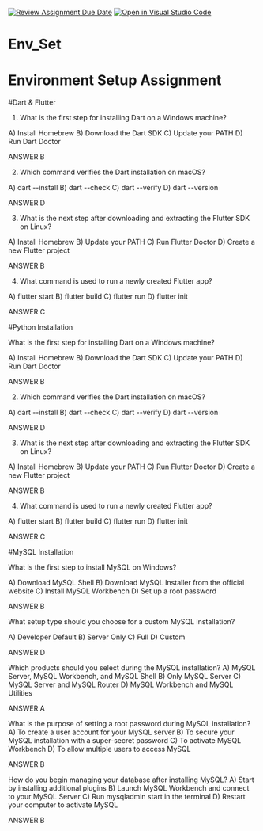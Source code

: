 [![Review Assignment Due Date](https://classroom.github.com/assets/deadline-readme-button-22041afd0340ce965d47ae6ef1cefeee28c7c493a6346c4f15d667ab976d596c.svg)](https://classroom.github.com/a/vnsr1XuU)
[![Open in Visual Studio Code](https://classroom.github.com/assets/open-in-vscode-2e0aaae1b6195c2367325f4f02e2d04e9abb55f0b24a779b69b11b9e10269abc.svg)](https://classroom.github.com/online_ide?assignment_repo_id=15623307&assignment_repo_type=AssignmentRepo)
# Env_Set

# Environment Setup Assignment

#Dart & Flutter

1. What is the first step for installing Dart on a Windows machine?

A) Install Homebrew
B) Download the Dart SDK
C) Update your PATH
D) Run Dart Doctor

ANSWER B

2. Which command verifies the Dart installation on macOS?

A) dart --install
B) dart --check
C) dart --verify
D) dart --version

ANSWER D

3. What is the next step after downloading and extracting the Flutter SDK on Linux?

A) Install Homebrew
B) Update your PATH
C) Run Flutter Doctor
D) Create a new Flutter project

ANSWER B

4. What command is used to run a newly created Flutter app?

A) flutter start
B) flutter build
C) flutter run
D) flutter init

ANSWER C

#Python Installation

What is the first step for installing Dart on a Windows machine?

A) Install Homebrew
B) Download the Dart SDK
C) Update your PATH
D) Run Dart Doctor

ANSWER B

2. Which command verifies the Dart installation on macOS?

A) dart --install
B) dart --check
C) dart --verify
D) dart --version

ANSWER D

3. What is the next step after downloading and extracting the Flutter SDK on Linux?

A) Install Homebrew
B) Update your PATH
C) Run Flutter Doctor
D) Create a new Flutter project

ANSWER B

4. What command is used to run a newly created Flutter app?

A) flutter start
B) flutter build
C) flutter run
D) flutter init

ANSWER C

#MySQL Installation

What is the first step to install MySQL on Windows?

A) Download MySQL Shell
B) Download MySQL Installer from the official website
C) Install MySQL Workbench
D) Set up a root password

ANSWER B

What setup type should you choose for a custom MySQL installation?

A) Developer Default
B) Server Only
C) Full
D) Custom

ANSWER D

Which products should you select during the MySQL installation?
A) MySQL Server, MySQL Workbench, and MySQL Shell
B) Only MySQL Server
C) MySQL Server and MySQL Router
D) MySQL Workbench and MySQL Utilities

ANSWER A

What is the purpose of setting a root password during MySQL installation?
A) To create a user account for your MySQL server
B) To secure your MySQL installation with a super-secret password
C) To activate MySQL Workbench
D) To allow multiple users to access MySQL

ANSWER B

How do you begin managing your database after installing MySQL?
A) Start by installing additional plugins
B) Launch MySQL Workbench and connect to your MySQL Server
C) Run mysqladmin start in the terminal
D) Restart your computer to activate MySQL

ANSWER B
